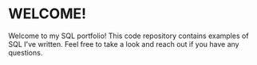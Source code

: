 # WELCOME!
Welcome to my SQL portfolio! This code repository contains examples of SQL I've written. Feel free to take a look and reach out if you have any questions.
